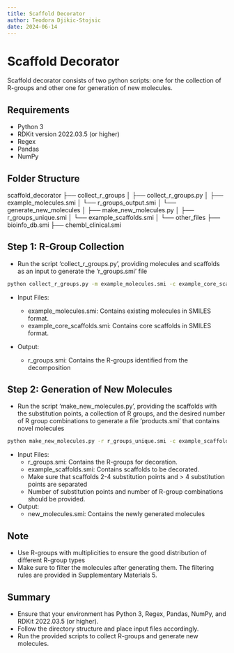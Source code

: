 ```yaml
---
title: Scaffold Decorator
author: Teodora Djikic-Stojsic
date: 2024-06-14
---
```


# Scaffold Decorator

Scaffold decorator consists of two python scripts: one for the collection of R-groups and other one for generation of new molecules. 

## Requirements
* Python 3
* RDKit version 2022.03.5 (or higher)
* Regex
* Pandas
* NumPy

## Folder Structure
scaffold_decorator
├── collect_r_groups
│   ├── collect_r_groups.py
│   ├── example_molecules.smi
│   └── r_groups_output.smi
│
└── generate_new_molecules
│   ├── make_new_molecules.py
│   ├── r_groups_unique.smi
│   └── example_scaffolds.smi
│
└── other_files
   ├── bioinfo_db.smi
   ├── chembl_clinical.smi

## Step 1: R-Group Collection
* Run the script ‘collect_r_groups.py’, providing molecules and scaffolds as an input to generate the ‘r_groups.smi’ file
```sh
python collect_r_groups.py -m example_molecules.smi -c example_core_scaffolds.smi
```
* Input Files:
    - example_molecules.smi: Contains existing molecules in SMILES format.
    - example_core_scaffolds.smi: Contains core scaffolds in SMILES format.

* Output:
    - r_groups.smi: Contains the R-groups identified from the decomposition

## Step 2: Generation of New Molecules
* Run the script ‘make_new_molecules.py’, providing the scaffolds with the substitution points, a collection of R groups, and the desired number of R group combinations to generate a file ‘products.smi’ that contains novel molecules
```sh
python make_new_molecules.py -r r_groups_unique.smi -c example_scaffolds.smi -n 1000
```
* Input Files:
    - r_groups.smi: Contains the R-groups for decoration.
    - example_scaffolds.smi: Contains scaffolds to be decorated.
    - Make sure that scaffolds 2-4 substitution points and > 4 substitution points are separated
    - Number of substitution points and number of R-group combinations should be provided.
* Output:
     - new_molecules.smi: Contains the newly generated molecules
## Note
* Use R-groups with multiplicities to ensure the good distribution of different R-group types
* Make sure to filter the molecules after generating them. The filtering rules are provided in Supplementary Materials 5.

## Summary
* Ensure that your environment has Python 3, Regex, Pandas, NumPy, and RDKit 2022.03.5 (or higher).
* Follow the directory structure and place input files accordingly.
* Run the provided scripts to collect R-groups and generate new molecules.

